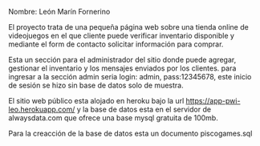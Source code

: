 Nombre: León Marín Fornerino

El proyecto trata de una pequeña página web sobre una tienda online de videojuegos en el que cliente puede verificar inventario disponible y mediante el form de contacto solicitar información para comprar.

Esta un sección para el administrador del sitio donde puede agregar, gestionar el inventario y los mensajes enviados por los clientes.
para ingresar a la sección admin seria login: admin, pass:12345678, este inicio de sesión se hizo sin base de datos solo de muestra.

El sitio web público esta alojado en heroku bajo la url https://app-pwi-leo.herokuapp.com/
y la base de datos esta en el servidor de alwaysdata.com que ofrece una base mysql gratuita de 100mb.

Para la creacción de la base de datos esta un documento piscogames.sql
